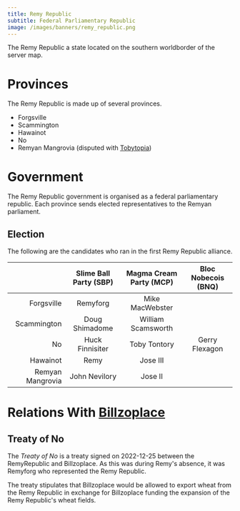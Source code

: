 ```yaml
---
title: Remy Republic
subtitle: Federal Parliamentary Republic
image: /images/banners/remy_republic.png
---
```


The Remy Republic a state located on the southern worldborder of the server map.

# Provinces
The Remy Republic is made up of several provinces.
- Forgsville
- Scammington
- Hawainot
- No
- Remyan Mangrovia (disputed with [Tobytopia](./tobytopia))

# Government
The Remy Republic government is organised as a federal parliamentary republic.
Each province sends elected representatives to the Remyan parliament.

## Election
The following are the candidates who ran in the first Remy Republic alliance.

|                  | Slime Ball Party (SBP) | Magma Cream Party (MCP) | Bloc Nobecois (BNQ) |
| ---------------: | :--------------------: | :---------------------: | :-----------------: |
|       Forgsville |        Remyforg        |     Mike MacWebster     |                     |
|      Scammington |     Doug Shimadome     |   William Scamsworth    |                     |
|               No |    Huck Finnisiter     |      Toby Tontory       |   Gerry Flexagon    |
|         Hawainot |          Remy          |        Jose III         |                     |
| Remyan Mangrovia |     John Nevilory      |         Jose II         |                     |


# Relations With [Billzoplace](./billzoplace)

## Treaty of No
The *Treaty of No* is a treaty signed on 2022-12-25 between the RemyRepublic and Billzoplace.
As this was during Remy's absence, it was Remyforg who represented the Remy Republic.

The treaty stipulates that Billzoplace would be allowed to export wheat from the Remy Republic
in exchange for Billzoplace funding the expansion of the Remy Republic's wheat fields.